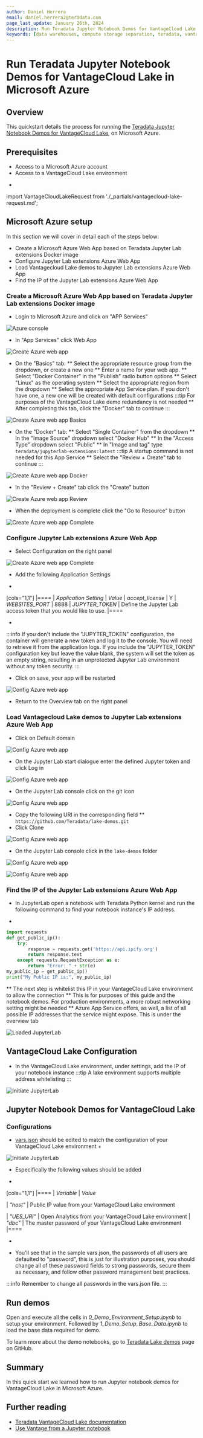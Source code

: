 ```yaml
---
author: Daniel Herrera
email: daniel.herrera2@teradata.com
page_last_update: January 26th, 2024
description: Run Teradata Jupyter Notebook Demos for VantageCloud Lake in Azure
keywords: [data warehouses, compute storage separation, teradata, vantage, cloud data platform, business intelligence, enterprise analytics, jupyter, teradatasql, ipython-sql, cloud computing, machine learning, sagemaker, vantagecloud, vantagecloud lake, lake]
---
```


# Run Teradata Jupyter Notebook Demos for VantageCloud Lake in Microsoft Azure


## Overview
This quickstart details the process for running the [Teradata Jupyter Notebook Demos for VantageCloud Lake](https://github.com/Teradata/lake-demos), on Microsoft Azure.

## Prerequisites
* Access to a Microsoft Azure account
* Access to a VantageCloud Lake environment
+
import VantageCloudLakeRequest from './_partials/vantagecloud-lake-request.md';

<VantageCloudLakeRequest />

## Microsoft Azure setup
In this section we will cover in detail each of the steps below:

* Create a Microsoft Azure Web App based on Teradata Jupyter Lab extensions Docker image
* Configure Jupyter Lab extensions Azure Web App
* Load Vantagecloud Lake demos to Jupyter Lab extensions Azure Web App
* Find the IP of the Jupyter Lab extensions Azure Web App

### Create a Microsoft Azure Web App based on Teradata Jupyter Lab extensions Docker image
* Login to Microsoft Azure and click on "APP Services"

![Azure console](./images/vantagecloud-lake-demo-jupyter-azure/azure-console-0.PNG)

* In "App Services" click Web App

![Create Azure web app](./images/vantagecloud-lake-demo-jupyter-azure/azure-app-service-1.PNG)

* On the "Basics" tab:
** Select the appropriate resource group from the dropdown, or create a new one
** Enter a name for your web app.
** Select "Docker Container" in the "Publish" radio button options
** Select "Linux" as the operating system
** Select the appropriate region from the dropdown
** Select the appropriate App Service plan. If you don't have one, a new one will be created with default configurations
:::tip
For purposes of the VantageCloud Lake demo redundancy is not needed
** After completing this tab, click the "Docker" tab to continue
:::

![Create Azure web app Basics](./images/vantagecloud-lake-demo-jupyter-azure/azure-app-service-2.PNG)

* On the "Docker" tab:
** Select "Single Container" from the dropdown
** In the "Image Source" dropdown select "Docker Hub"
** In the "Access Type" dropdown select "Public"
** In "Image and tag" type `teradata/jupyterlab-extensions:latest`
:::tip
A startup command is not needed for this App Service
** Select the "Review + Create" tab to continue
:::

![Create Azure web app Docker](./images/vantagecloud-lake-demo-jupyter-azure/azure-app-service-3.PNG)

* In the "Review + Create" tab click the "Create" button

![Create Azure web app Review](./images/vantagecloud-lake-demo-jupyter-azure/azure-app-service-4.PNG)

* When the deployment is complete click the "Go to Resource" button

![Create Azure web app Complete](./images/vantagecloud-lake-demo-jupyter-azure/azure-app-service-deployment-complete-5.PNG)

### Configure Jupyter Lab extensions Azure Web App
* Select Configuration on the right panel

![Create Azure web app Complete](./images/vantagecloud-lake-demo-jupyter-azure/azure-app-service-resource-6.PNG)

* Add the following Application Settings

+
[cols="1,1"]
|====
| *Application Setting* | *Value*
| *accept_license* 
| Y
| *WEBSITES_PORT* 
| 8888
| *JUPYTER_TOKEN*
| Define the Jupyter Lab access token that you would like to use.
|====

+
:::info
If you don't include the "JUPYTER_TOKEN" configuration, the container will generate a new token and log it to the console. You will need to retrieve it from the application logs. If you include the "JUPYTER_TOKEN" configuration key but leave the value blank, the system will set the token as an empty string, resulting in an unprotected Jupyter Lab environment without any token security.
:::

* Click on save, your app will be restarted

![Config Azure web app](./images/vantagecloud-lake-demo-jupyter-azure/azure-app-service-resource-config-7.PNG)

* Return to the Overview tab on the right panel

### Load Vantagecloud Lake demos to Jupyter Lab extensions Azure Web App
* Click on Default domain

![Config Azure web app](./images/vantagecloud-lake-demo-jupyter-azure/azure-app-service-resource-8.PNG)

* On the Jupyter Lab start dialogue enter the defined Jupyter token and click Log in

![Config Azure web app](./images/vantagecloud-lake-demo-jupyter-azure/azure-jupyter-console-auth-9.PNG)

* On the Jupyter Lab console click on the git icon

![Config Azure web app](./images/vantagecloud-lake-demo-jupyter-azure/azure-jupyter-console-10.PNG)

* Copy the following URI in the corresponding field
** `https://github.com/Teradata/lake-demos.git`
* Click Clone

![Config Azure web app](./images/vantagecloud-lake-demo-jupyter-azure/azure-jupyter-console-clone-11.PNG)

* On the Jupyter Lab console click in the `lake-demos` folder

![Config Azure web app](./images/vantagecloud-lake-demo-jupyter-azure/azure-jupyter-console-click-lake-demos-12.PNG)

![Config Azure web app](./images/vantagecloud-lake-demo-jupyter-azure/azure-jupyter-console-lakedemos-13.PNG)

### Find the IP of the Jupyter Lab extensions Azure Web App
* In JupyterLab open a notebook with Teradata Python kernel and run the following command to find your notebook instance's IP address.

+
``` python , id="lakedemos_azure_first_config", role="emits-gtm-events, content-editable"
import requests
def get_public_ip():
    try:
        response = requests.get('https://api.ipify.org')
        return response.text
    except requests.RequestException as e:
        return "Error: " + str(e)
my_public_ip = get_public_ip()
print("My Public IP is:", my_public_ip)
```

** The next step is whitelist this IP in your VantageCloud Lake environment to allow the connection
** This is for purposes of this guide and the notebook demos. For production environments, a more robust networking setting might be needed
** Azure App Service offers, as well, a list of all possible IP addresses that the service might expose. This is under the overview tab

![Loaded JupyterLab](./images/vantagecloud-lake-demo-jupyter-azure/azure-app-service-ips-14.PNG)

## VantageCloud Lake Configuration
* In the VantageCloud Lake environment, under settings, add the IP of your notebook instance
:::tip
A lake environment supports multiple address whitelisting
:::

![Initiate JupyterLab](./images/vantagecloud-lake-demo-jupyter-sagemaker/sagemaker-lake.PNG)

## Jupyter Notebook Demos for VantageCloud Lake

### Configurations
* [vars.json](https://github.com/Teradata/lake-demos/blob/main/vars.json) should be edited to match the configuration of your VantageCloud Lake environment +

![Initiate JupyterLab](./images/vantagecloud-lake-demo-jupyter-sagemaker/sagemaker-vars.PNG)

* Especifically the following values should be added 

+
[cols="1,1"]
|====
| *Variable* | *Value*

| *"host"* 
| Public IP value from your VantageCloud Lake environment

| *"UES_URI"* 
| Open Analytics from your VantageCloud Lake environment
| *"dbc"*
| The master password of your VantageCloud Lake environment
|====

+
* You'll see that in the sample vars.json, the passwords of all users are defaulted to "password", this is just for illustration purposes, you should change all of these password fields to strong passwords, secure them as necessary, and follow other password management best practices.

:::info
Remember to change all passwords in the vars.json file.
:::

## Run demos
Open and execute all the cells in *0_Demo_Environment_Setup.ipynb* to setup your environment. Followed by *1_Demo_Setup_Base_Data.ipynb* to load the base data required for demo.

To learn more about the demo notebooks, go to [Teradata Lake demos](https://github.com/Teradata/lake-demos) page on GitHub.

## Summary

In this quick start we learned how to run Jupyter notebook demos for VantageCloud Lake in Microsoft Azure.

## Further reading

* [Teradata VantageCloud Lake documentation](https://docs.teradata.com/r/Teradata-VantageCloud-Lake/Getting-Started-First-Sign-On-by-Organization-Admin)
* [Use Vantage from a Jupyter notebook](https://quickstarts.teradata.com/jupyter.html)